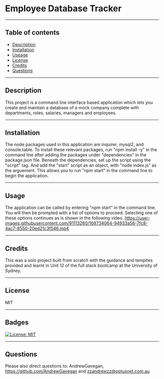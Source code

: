 # Employee Database Tracker 

---
## Table of contents
* [Description](#Description)
* [Installation](Installation)
* [Useage](Usage)
* [License](License)
* [Credits](Credits)
* [Questions](Questions)
---
## Description
This project is a command line interface based application which lets you create and maintain a database of a mock company complete with departments, roles, salaries, managers and employees. 

---
## Installation
The node packages used in this application are inquirer, mysql2, and console.table. To install these relevant packages, run "npm install -y" in the command line after adding the packages under "dependencies" in the package.json file. Beneath the dependencies, set up the script using the "script" tag. And add the "start" script as an object, with "node index.js" as the arguement. This allows you to run "npm start" in the command line to begin the application.

---
## Usage 
The application can be called by entering "npm start" in the command line. You will then be prompted with a list of options to proceed. Selecting one of these options continues as is shown in the following video. 
https://user-images.githubusercontent.com/91113260/168734064-94933a56-7fc8-4ac7-8550-20ed21c3f546.mp4

---
## Credits 
This was a solo project built from scratch with the guidance and templtes provided and learnt in Unit 12 of the full stack bootcamp at the University of Sydney.

---
## License

MIT 

---
## Badges


[![License: MIT](https://img.shields.io/badge/License-MIT-yellow.svg)](https://opensource.org/licenses/MIT)

---
## Questions

Please also direct questions to: AndrewGavegan, https://github.com/AndrewGavegan and zzandrewzz@optusnet.com.au



